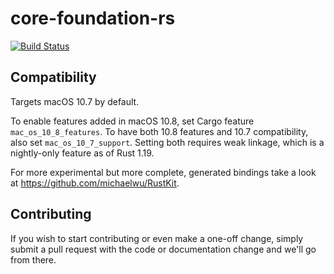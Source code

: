# core-foundation-rs

[![Build Status](https://github.com/servo/core-foundation-rs/actions/workflows/rust.yml/badge.svg)](https://github.com/servo/core-foundation-rs/actions/workflows/rust.yml)

## Compatibility

Targets macOS 10.7 by default.

To enable features added in macOS 10.8, set Cargo feature `mac_os_10_8_features`. To have both 10.8 features and 10.7 compatibility, also set `mac_os_10_7_support`. Setting both requires weak linkage, which is a nightly-only feature as of Rust 1.19.

For more experimental but more complete, generated bindings take a look at https://github.com/michaelwu/RustKit.

## Contributing

If you wish to start contributing or even make a one-off change, simply submit a pull request with the code or documentation change and we'll go from there.
